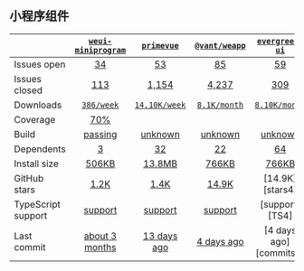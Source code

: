 ## 小程序组件
|   | [`weui-miniprogram`][b0] | [`primevue`][r0] | [`@vant/weapp`][n0] | [`evergreen-ui`][a0] |
|---|:---:|:---:|:----:|:----:|
| Issues open           | [34][IO1] | [53][IO2] | [85][IO3] | [59][IO4] |
| Issues closed         | [113][IC1] | [1,154][IC2] | [4,237][IC3] | [309][IC4] |
| Downloads             | [`386/week`][DL1] | [`14.10K/week`][DL2] | [`8.1K/month`][DL3] | [`8.10K/month`][DL4] |
| Coverage             | [70%][cover1] |  |  |  |
| Build                 | [passing][bd1] | [unknown][bd2] | [unknown][bd3] | [unknown][bd4] |
| Dependents            | [3][dep1] | [32][dep2] | [22][dep3] | [64][dep4] |
| Install size          | [506KB][IS1] | [13.8MB][IS2] | [766KB][IS3] | [766KB][IS4] |
| GitHub stars          | [1.2K][stars1] | [1.4K][stars2] | [14.9K][stars3] | [14.9K][stars4] |
| TypeScript support    | [support][TS1] | [support][TS2] | [support][TS3] | [support][TS4] |
| Last commit           | [about 3 months][commits1] | [13 days ago][commits2] | [4 days ago][commits3] | [4 days ago][commits4] |

[b0]: https://github.com/wechat-miniprogram/weui-miniprogram
[r0]: https://github.com/primefaces/primevue
[n0]: https://github.com/youzan/vant-weapp
[a0]: https://github.com/segmentio/evergreen

[IO1]: https://github.com/wechat-miniprogram/weui-miniprogram/issues
[IO2]: https://github.com/primefaces/primevue/issues
[IO3]: https://github.com/youzan/vant-weapp/issues
[IO4]: https://github.com/segmentio/evergreen/issues
[IC1]: https://github.com/wechat-miniprogram/weui-miniprogram/issues
[IC2]: https://github.com/primefaces/primevue/issues
[IC3]: https://github.com/youzan/vant-weapp/issues
[IC4]: https://github.com/segmentio/evergreen/issues

[DL1]: https://www.npmjs.com/package/weui-miniprogram
[DL2]: https://www.npmjs.com/package/primevue
[DL3]: https://www.npmjs.com/package/@vant/weapp
[DL4]: https://www.npmjs.com/package/evergreen-ui

[cover1]: https://www.npmjs.com/package/weui-miniprogram

[bd1]: https://travis-ci.org/github/wechat-miniprogram/weui-miniprogram
[bd2]: https://travis-ci.org/github/primefaces/primevue
[bd3]: https://travis-ci.org/github/youzan/vant-weapp
[bd4]: https://travis-ci.org/github/segmentio/evergreen

[bug1]: https://github.com/react-grid-layout/react-grid-layout/issues
[bug2]: https://github.com/angular/flex-layout/issues?page=1&q=is%3Aissue+is%3Aopen
[bug3]: https://github.com/jbaysolutions/vue-grid-layout/issues

[dep1]: https://www.npmjs.com/package/weui-miniprogram
[dep2]: https://www.npmjs.com/package/primevue
[dep3]: https://www.npmjs.com/package/@vant/weapp
[dep4]: https://www.npmjs.com/package/evergreen-ui

[IS1]: https://packagephobia.com/result?p=weui-miniprogram
[IS2]: https://packagephobia.com/result?p=primevue
[IS3]: https://packagephobia.com/result?p=%40vant%2Fweapp
[IS4]: https://packagephobia.com/result?p=evergreen-ui

[stars1]: https://github.com/wechat-miniprogram/weui-miniprogram/stargazers
[stars2]: https://github.com/primefaces/primevue/stargazers
[stars3]: https://github.com/youzan/vant-weapp/stargazers

[TS1]: https://github.com/wechat-miniprogram/weui-miniprogram/search?l=typescript
[TS2]: https://github.com/primefaces/primevue/search?l=TypeScript
[TS3]: https://github.com/youzan/vant-weapp/search?l=typescript

[commits1]: https://github.com/wechat-miniprogram/weui-miniprogram/commits
[commits2]: https://github.com/primefaces/primevue/commits
[commits3]: https://github.com/youzan/vant-weapp/commits